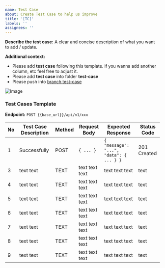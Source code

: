 ```yaml
---
name: Test Case
about: Create Test Case to help us improve
title: '[TC]'
labels: ''
assignees: ''
---
```


**Describe the test case:**
A clear and concise description of what you want to add / update.

**Additional context:**
- Please add **test case** following this template. if you wanna add another column, etc feel free to adjust it.
- Please add  **test case** into folder **test-case**
- Please push into [branch test-case](https://github.com/fredysiswanto/foodtrip-api/tree/test-case/)

![Image](https://github.com/user-attachments/assets/fba3821d-e6c5-499b-8c69-b8ea14edb445)

### Test Cases Template

**Endpoint:** `POST {{base_url}}/api/v1/xxx`  

| No | Test Case Description | Method | Request Body | Expected Response | Status Code |
|----|-----------------------|--------|--------------|--------------------|-------------|
| 1  | Successfully | POST | `{ ... }` | `{ "message": "...", "data": { ... } }` | 201 Created |
| 3 | text text | TEXT | text text text | text text text | text |
| 4 | text text | TEXT | text text text | text text text | text |
| 5 | text text | TEXT | text text text | text text text | text |
| 6 | text text | TEXT | text text text | text text text | text |
| 7 | text text | TEXT | text text text | text text text | text |
| 8 | text text | TEXT | text text text | text text text | text |
| 9 | text text | TEXT | text text text | text text text | text |